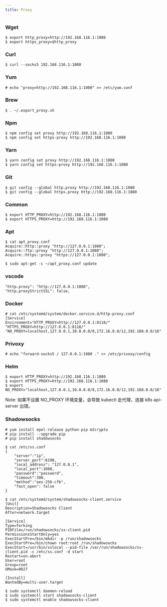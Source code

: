 ```yaml
---
title: Proxy
---
```


### Wget

    $ export http_proxy=http://192.168.116.1:1080
    $ export https_proxy=$http_proxy

### Curl

    $ curl --socks5 192.168.116.1:1080

### Yum

    # echo "proxy=http://192.168.116.1:1080" >> /etc/yum.conf

### Brew

    $ . ~/.export_proxy.sh

### Npm

    $ npm config set proxy http://192.168.116.1:1080
    $ npm config set https-proxy http://192.168.116.1:1080

### Yarn

    $ yarn config set proxy http://192.168.116.1:1080
    $ yarn config set https-proxy http://192.168.116.1:1080

### Git

    $ git config --global http.proxy http://192.168.116.1:1080
    $ git config --global https.proxy http://192.168.116.1:1080

### Common

    $ export HTTP_PROXY=http://192.168.116.1:1080
    $ export HTTPS_PROXY=http://192.168.116.1:1080

### Apt

    $ cat apt_proxy.conf
    Acquire::http::proxy "http://127.0.0.1:1080";
    Acquire::ftp::proxy "http://127.0.0.1:1080";
    Acquire::https::proxy "https://127.0.0.1:1080";

    $ sudo apt-get -c ~/apt_proxy.conf update

### vscode

    "http.proxy": "http://127.0.0.1:1080",
    "http.proxyStrictSSL": false,

### Docker

    # cat /etc/systemd/system/docker.service.d/http-proxy.conf
    [Service]
    Environment="HTTP_PROXY=http://127.0.0.1:8118/" "HTTPS_PROXY=http://127.0.0.1:8118/" "NO_PROXY=localhost,127.0.0.1,10.0.0.0/8,172.16.0.0/12,192.168.0.0/16"

### Privoxy

    # echo "forward-socks5 / 127.0.0.1:1080 ." >> /etc/privoxy/config

### Helm

    $ export HTTP_PROXY=http://192.168.116.1:1080
    $ export HTTPS_PROXY=http://192.168.116.1:1080
    $ export NO_PROXY="localhost,127.0.0.1,10.0.0.0/8,172.16.0.0/12,192.168.0.0/16"

Note: 如果不设置 NO_PROXY 环境变量，会导致 kubectl 走代理，连接 k8s api-server 出错。

### Shadowsocks

    # yum install epel-release python-pip m2crypto
    # pip install --upgrade pip
    # pip install shadowsocks

    $ cat /etc/ss.conf 
    {
        "server":"ip",
        "server_port":6190,
        "local_address": "127.0.0.1",
        "local_port":1080,
        "password":"password",
        "timeout":300,
        "method":"aes-256-cfb",
        "fast_open": false
    }

    $ cat /etc/systemd/system/shadowsocks-client.service 
    [Unit]
    Description=Shadowsocks Client
    After=network.target

    [Service]
    Type=forking
    PIDFile=/run/shadowsocks/ss-client.pid
    PermissionsStartOnly=yes
    ExecStartPre=/bin/mkdir -p /run/shadowsocks
    ExecStartPre=/bin/chown root:root /run/shadowsocks
    ExecStart=/usr/bin/sslocal --pid-file /var/run/shadowsocks/ss-client.pid -c /etc/ss.conf -d start
    Restart=on-abort
    User=root
    Group=root
    UMask=0027

    [Install]
    WantedBy=multi-user.target

    $ sudo systemctl daemon-reload
    $ sudo systemctl start shadowsocks-client
    $ sudo systemctl enable shadowsocks-client

